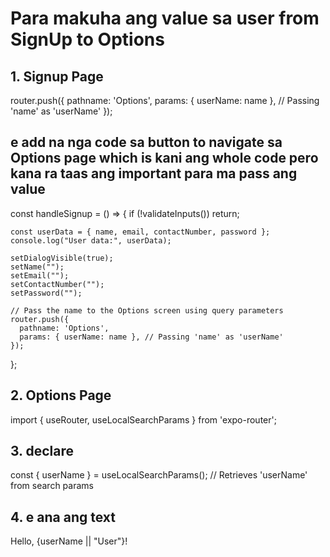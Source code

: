 # Para makuha ang value sa user from SignUp to Options 

## 1. Signup Page
router.push({
      pathname: 'Options', 
      params: { userName: name }, // Passing 'name' as 'userName'
    });

## e add na nga code sa button to navigate sa Options page which is kani ang whole code pero kana ra taas ang important para ma pass ang value
const handleSignup = () => {
    if (!validateInputs()) return;

    const userData = { name, email, contactNumber, password };
    console.log("User data:", userData);

    setDialogVisible(true);
    setName("");
    setEmail("");
    setContactNumber("");
    setPassword("");
    
    // Pass the name to the Options screen using query parameters
    router.push({
      pathname: 'Options', 
      params: { userName: name }, // Passing 'name' as 'userName'
    });
  };

## 2. Options Page
import { useRouter, useLocalSearchParams  } from 'expo-router';

## 3. declare
const { userName } = useLocalSearchParams(); // Retrieves 'userName' from search params

## 4. e ana ang text
<Text style={styles.greetingsText}>Hello, {userName || "User"}!</Text>
